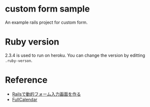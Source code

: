 # custom form sample
An example rails project for custom form.

# Ruby version
2.3.4 is used to run on heroku.
You can change the version by editting `.ruby-verson`.

# Reference
- [Railsで動的フォーム入力画面を作る](https://qiita.com/atticatticattic/items/40321eb469554dfb129f)
- [FullCalendar](https://fullcalendar.io/)
